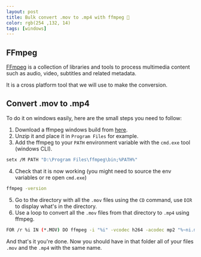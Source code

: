 ```yaml
---
layout: post
title: Bulk convert .mov to .mp4 with ffmpeg 🎥
color: rgb(254 ,132, 14)
tags: [windows]
---
```


## FFmpeg

[FFmpeg](https://github.com/FFmpeg/FFmpeg) is a collection of libraries and tools to process multimedia content such as audio, video, subtitles and related metadata.

It is a cross platform tool that we will use to make the conversion.

## Convert .mov to .mp4

To do it on windows easily, here are the small steps you need to follow:

1. Download a ffmpeg windows build from [here](http://ffmpeg.zeranoe.com/builds/).
2. Unzip it and place it in `Program Files` for example.
3. Add the ffmpeg to your `PATH` environment variable with the `cmd.exe` tool (windows CLI).

```bash
setx /M PATH "D:\Program Files\ffmpeg\bin;%PATH%"
```

4. Check that it is now working (you might need to source the env variables or re open `cmd.exe`) 

```bash
ffmpeg -version
```

5. Go to the directory with all the `.mov` files using the `CD` command, use `DIR` to display what's in the directory.
6. Use a loop to convert all the `.mov` files from that directory to `.mp4` using ffmpeg.

```bash
FOR /r %i IN (*.MOV) DO ffmpeg -i "%i" -vcodec h264 -acodec mp2 "%~ni.mp4"
```

And that's it you're done. Now you should have in that folder all of your files `.mov` and the `.mp4` with the same name.
